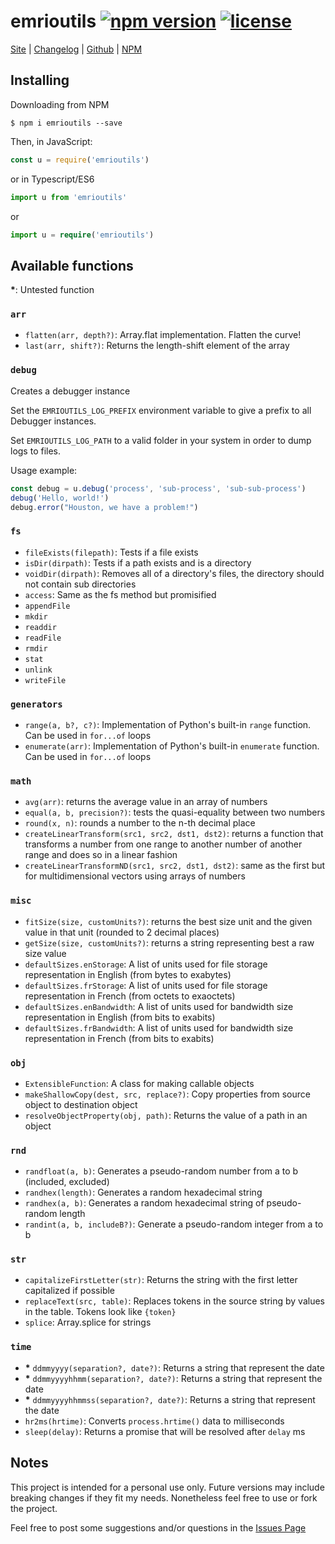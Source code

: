 # emrioutils [![npm version][version-img]][npm-package-url] [![license][license-img]][license-url]

[Site][site-url] |
[Changelog][changelog-url] |
[Github][github-url] |
[NPM][npm-package-url]

## Installing

Downloading from NPM

```shell
$ npm i emrioutils --save
```

Then, in JavaScript:

```js
const u = require('emrioutils')
```

or in Typescript/ES6

```ts
import u from 'emrioutils'
```

or

```ts
import u = require('emrioutils')
```

## Available functions

**\***: Untested function

### `arr`

- `flatten(arr, depth?)`: Array.flat implementation. Flatten the curve!
- `last(arr, shift?)`: Returns the length-shift element of the array

### `debug`

Creates a debugger instance

Set the `EMRIOUTILS_LOG_PREFIX` environment variable to give a prefix to all Debugger instances.

Set `EMRIOUTILS_LOG_PATH` to a valid folder in your system in order to dump logs to files.

Usage example:

```ts
const debug = u.debug('process', 'sub-process', 'sub-sub-process')
debug('Hello, world!')
debug.error("Houston, we have a problem!")
```

### `fs`

- `fileExists(filepath)`: Tests if a file exists
- `isDir(dirpath)`: Tests if a path exists and is a directory
- `voidDir(dirpath)`: Removes all of a directory's files, the directory should not contain sub directories
- `access`: Same as the fs method but promisified
- `appendFile`
- `mkdir`
- `readdir`
- `readFile`
- `rmdir`
- `stat`
- `unlink`
- `writeFile`

### `generators`

- `range(a, b?, c?)`: Implementation of Python's built-in `range` function. Can be used in `for...of` loops
- `enumerate(arr)`: Implementation of Python's built-in `enumerate` function. Can be used in `for...of` loops

### `math`

- `avg(arr)`: returns the average value in an array of numbers
- `equal(a, b, precision?)`: tests the quasi-equality between two numbers
- `round(x, n)`: rounds a number to the n-th decimal place
- `createLinearTransform(src1, src2, dst1, dst2)`: returns a function that transforms a number from one range to another number of another range and does so in a linear fashion
- `createLinearTransformND(src1, src2, dst1, dst2)`: same as the first but for multidimensional vectors using arrays of numbers

### `misc`

- `fitSize(size, customUnits?)`: returns the best size unit and the given value in that unit (rounded to 2 decimal places)
- `getSize(size, customUnits?)`: returns a string representing best a raw size value
- `defaultSizes.enStorage`: A list of units used for file storage representation in English (from bytes to exabytes)
- `defaultSizes.frStorage`: A list of units used for file storage representation in French (from octets to exaoctets)
- `defaultSizes.enBandwidth`: A list of units used for bandwidth size representation in English (from bits to exabits)
- `defaultSizes.frBandwidth`: A list of units used for bandwidth size representation in French (from bits to exabits)

### `obj`

- `ExtensibleFunction`: A class for making callable objects
- `makeShallowCopy(dest, src, replace?)`: Copy properties from source object to destination object
- `resolveObjectProperty(obj, path)`: Returns the value of a path in an object

### `rnd`

- `randfloat(a, b)`: Generates a pseudo-random number from a to b (included, excluded)
- `randhex(length)`: Generates a random hexadecimal string
- `randhex(a, b)`: Generates a random hexadecimal string of pseudo-random length
- `randint(a, b, includeB?)`: Generate a pseudo-random integer from a to b

### `str`

- `capitalizeFirstLetter(str)`: Returns the string with the first letter capitalized if possible
- `replaceText(src, table)`: Replaces tokens in the source string by values in the table. Tokens look like `{token}`
- `splice`: Array.splice for strings

### `time`

- **\*** `ddmmyyyy(separation?, date?)`: Returns a string that represent the date
- **\*** `ddmmyyyyhhmm(separation?, date?)`: Returns a string that represent the date
- **\*** `ddmmyyyyhhmmss(separation?, date?)`: Returns a string that represent the date
- `hr2ms(hrtime)`: Converts `process.hrtime()` data to milliseconds
- `sleep(delay)`: Returns a promise that will be resolved after `delay` ms

## Notes

This project is intended for a personal use only.
Future versions may include breaking changes if they fit my needs. Nonetheless feel free to use or fork the project.

Feel free to post some suggestions and/or questions in the [Issues Page][issues-url]

[npm-package-url]: https://www.npmjs.com/package/emrioutils
[license-url]: https://raw.githubusercontent.com/TheEmrio/emrioutils/master/LICENSE
[site-url]: https://emrio.fr/
[github-url]: https://github.com/TheEmrio/emrioutils
[changelog-url]: https://github.com/TheEmrio/emrioutils/blob/master/CHANGELOG.md
[issues-url]: https://github.com/TheEmrio/emrioutils/issues/

[version-img]: https://img.shields.io/npm/v/emrioutils.svg
[license-img]: https://img.shields.io/npm/l/emrioutils.svg
